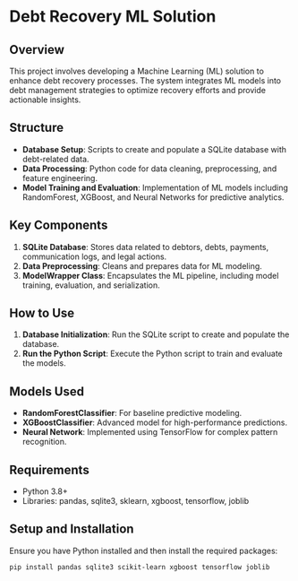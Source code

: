 # Debt Recovery ML Solution

## Overview
This project involves developing a Machine Learning (ML) solution to enhance debt recovery processes. The system integrates ML models into debt management strategies to optimize recovery efforts and provide actionable insights.

## Structure
- **Database Setup**: Scripts to create and populate a SQLite database with debt-related data.
- **Data Processing**: Python code for data cleaning, preprocessing, and feature engineering.
- **Model Training and Evaluation**: Implementation of ML models including RandomForest, XGBoost, and Neural Networks for predictive analytics.

## Key Components
1. **SQLite Database**: Stores data related to debtors, debts, payments, communication logs, and legal actions.
2. **Data Preprocessing**: Cleans and prepares data for ML modeling.
3. **ModelWrapper Class**: Encapsulates the ML pipeline, including model training, evaluation, and serialization.

## How to Use
1. **Database Initialization**: Run the SQLite script to create and populate the database.
2. **Run the Python Script**: Execute the Python script to train and evaluate the models.

## Models Used
- **RandomForestClassifier**: For baseline predictive modeling.
- **XGBoostClassifier**: Advanced model for high-performance predictions.
- **Neural Network**: Implemented using TensorFlow for complex pattern recognition.

## Requirements
- Python 3.8+
- Libraries: pandas, sqlite3, sklearn, xgboost, tensorflow, joblib

## Setup and Installation
Ensure you have Python installed and then install the required packages:
```bash
pip install pandas sqlite3 scikit-learn xgboost tensorflow joblib
